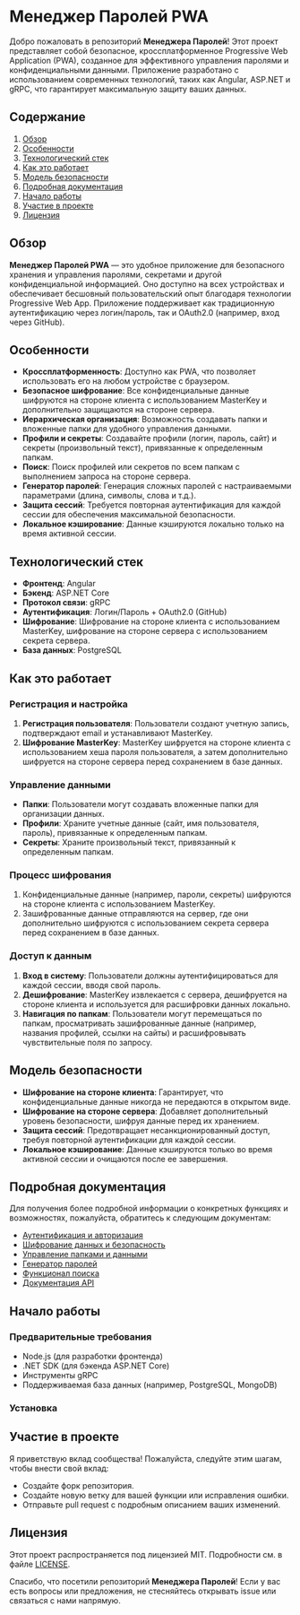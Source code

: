 # Менеджер Паролей PWA

Добро пожаловать в репозиторий **Менеджера Паролей**! Этот проект представляет собой безопасное, кроссплатформенное Progressive Web Application (PWA), созданное для эффективного управления паролями и конфиденциальными данными. Приложение разработано с использованием современных технологий, таких как Angular, ASP.NET и gRPC, что гарантирует максимальную защиту ваших данных.

## Содержание

1. [Обзор](#обзор)
2. [Особенности](#особенности)
3. [Технологический стек](#технологический-стек)
4. [Как это работает](#как-это-работает)
5. [Модель безопасности](#модель-безопасности)
6. [Подробная документация](#подробная-документация)
7. [Начало работы](#начало-работы)
8. [Участие в проекте](#участие-в-проекте)
9. [Лицензия](#лицензия)

## Обзор

**Менеджер Паролей PWA** — это удобное приложение для безопасного хранения и управления паролями, секретами и другой конфиденциальной информацией. Оно доступно на всех устройствах и обеспечивает бесшовный пользовательский опыт благодаря технологии Progressive Web App. Приложение поддерживает как традиционную аутентификацию через логин/пароль, так и OAuth2.0 (например, вход через GitHub).

## Особенности

- **Кроссплатформенность**: Доступно как PWA, что позволяет использовать его на любом устройстве с браузером.
- **Безопасное шифрование**: Все конфиденциальные данные шифруются на стороне клиента с использованием MasterKey и дополнительно защищаются на стороне сервера.
- **Иерархическая организация**: Возможность создавать папки и вложенные папки для удобного управления данными.
- **Профили и секреты**: Создавайте профили (логин, пароль, сайт) и секреты (произвольный текст), привязанные к определенным папкам.
- **Поиск**: Поиск профилей или секретов по всем папкам с выполнением запроса на стороне сервера.
- **Генератор паролей**: Генерация сложных паролей с настраиваемыми параметрами (длина, символы, слова и т.д.).
- **Защита сессий**: Требуется повторная аутентификация для каждой сессии для обеспечения максимальной безопасности.
- **Локальное кэширование**: Данные кэшируются локально только на время активной сессии.

## Технологический стек

- **Фронтенд**: Angular
- **Бэкенд**: ASP.NET Core
- **Протокол связи**: gRPC
- **Аутентификация**: Логин/Пароль + OAuth2.0 (GitHub)
- **Шифрование**: Шифрование на стороне клиента с использованием MasterKey, шифрование на стороне сервера с использованием секрета сервера.
- **База данных**: PostgreSQL

## Как это работает

### Регистрация и настройка
1. **Регистрация пользователя**: Пользователи создают учетную запись, подтверждают email и устанавливают MasterKey.
2. **Шифрование MasterKey**: MasterKey шифруется на стороне клиента с использованием хеша пароля пользователя, а затем дополнительно шифруется на стороне сервера перед сохранением в базе данных.

### Управление данными
- **Папки**: Пользователи могут создавать вложенные папки для организации данных.
- **Профили**: Храните учетные данные (сайт, имя пользователя, пароль), привязанные к определенным папкам.
- **Секреты**: Храните произвольный текст, привязанный к определенным папкам.

### Процесс шифрования
1. Конфиденциальные данные (например, пароли, секреты) шифруются на стороне клиента с использованием MasterKey.
2. Зашифрованные данные отправляются на сервер, где они дополнительно шифруются с использованием секрета сервера перед сохранением в базе данных.

### Доступ к данным
1. **Вход в систему**: Пользователи должны аутентифицироваться для каждой сессии, вводя свой пароль.
2. **Дешифрование**: MasterKey извлекается с сервера, дешифруется на стороне клиента и используется для расшифровки данных локально.
3. **Навигация по папкам**: Пользователи могут перемещаться по папкам, просматривать зашифрованные данные (например, названия профилей, ссылки на сайты) и расшифровывать чувствительные поля по запросу.

## Модель безопасности

- **Шифрование на стороне клиента**: Гарантирует, что конфиденциальные данные никогда не передаются в открытом виде.
- **Шифрование на стороне сервера**: Добавляет дополнительный уровень безопасности, шифруя данные перед их хранением.
- **Защита сессий**: Предотвращает несанкционированный доступ, требуя повторной аутентификации для каждой сессии.
- **Локальное кэширование**: Данные кэшируются только во время активной сессии и очищаются после ее завершения.

## Подробная документация

Для получения более подробной информации о конкретных функциях и возможностях, пожалуйста, обратитесь к следующим документам:

- [Аутентификация и авторизация](docs/authentication.md)
- [Шифрование данных и безопасность](docs/security.md)
- [Управление папками и данными](docs/data-management.md)
- [Генератор паролей](docs/password-generator.md)
- [Функционал поиска](docs/search.md)
- [Документация API](docs/api.md)

## Начало работы

### Предварительные требования

- Node.js (для разработки фронтенда)
- .NET SDK (для бэкенда ASP.NET Core)
- Инструменты gRPC
- Поддерживаемая база данных (например, PostgreSQL, MongoDB)

### Установка

## Участие в проекте
Я приветствую вклад сообщества! Пожалуйста, следуйте этим шагам, чтобы внести свой вклад:

- Создайте форк репозитория.
- Создайте новую ветку для вашей функции или исправления ошибки.
- Отправьте pull request с подробным описанием ваших изменений.

## Лицензия
Этот проект распространяется под лицензией MIT. Подробности см. в файле [LICENSE](LICENSE).

Спасибо, что посетили репозиторий **Менеджера Паролей**! Если у вас есть вопросы или предложения, не стесняйтесь открывать issue или связаться с нами напрямую.
